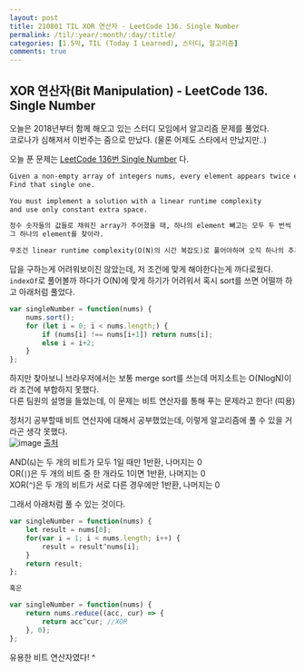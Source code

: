 ```yaml
---
layout: post
title: 210801 TIL XOR 연산자 - LeetCode 136. Single Number
permalink: /til/:year/:month/:day/:title/
categories: [1.5막, TIL (Today I Learned), 스터디, 알고리즘]
comments: true
---
```


## XOR 연산자(Bit Manipulation) - LeetCode 136. Single Number

오늘은 2018년부터 함께 해오고 있는 스터디 모임에서 알고리즘 문제를 풀었다.   
코로나가 심해져서 이번주는 줌으로 만났다. (물론 어제도 스타에서 만났지만..)

오늘 푼 문제는 [LeetCode 136번 Single Number](https://leetcode.com/problems/single-number/) 다.

```markdown
Given a non-empty array of integers nums, every element appears twice except for one. 
Find that single one.

You must implement a solution with a linear runtime complexity 
and use only constant extra space.

정수 숫자들의 값들로 채워진 array가 주어졌을 때, 하나의 element 빼고는 모두 두 번씩 들어있다.
그 하나의 element를 찾아라.

무조건 linear runtime complexity(O(N)의 시간 복잡도)로 풀어야하며 오직 하나의 추가 변수만 사용가능하다. 
```

답을 구하는게 어려워보이진 않았는데, 저 조건에 맞게 해야한다는게 까다로웠다.   
`indexOf`로 풀어볼까 하다가 O(N)에 맞게 하기가 어려워서 혹시 sort를 쓰면 어떨까 하고 아래처럼 풀었다. 


```js
var singleNumber = function(nums) {
    nums.sort();
    for (let i = 0; i < nums.length;) {
        if (nums[i] !== nums[i+1]) return nums[i];
        else i = i+2;
    }
};
```

하지만 찾아보니 브라우저에서는 보통 merge sort를 쓰는데 머지소트는 O(NlogN)이라 조건에 부합하지 못했다.  
다른 팀원의 설명을 들었는데, 이 문제는 비트 연산자를 통해 푸는 문제라고 한다! (띠용)  

정처기 공부할때 비트 연산자에 대해서 공부했었는데, 이렇게 알고리즘에 풀 수 있을 거라곤 생각 못했다.  
![image](https://www.researchgate.net/profile/Geoffrey-Herman/publication/228422772/figure/fig4/AS:666686306934795@1535961810505/Truth-tables-of-the-NAND-XOR-OR-AND-If-then-and-if-and-only-if-concepts-The-two.png) 
[출처](https://www.google.com/url?sa=i&url=https%3A%2F%2Fwww.researchgate.net%2Ffigure%2FTruth-tables-of-the-NAND-XOR-OR-AND-If-then-and-if-and-only-if-concepts-The-two_fig4_228422772&psig=AOvVaw0zwvxhwFVWcXsWzTdl3zB_&ust=1627913750794000&source=images&cd=vfe&ved=0CAgQjRxqFwoTCKidg72BkPICFQAAAAAdAAAAABAI)  

AND(`&`)는 두 개의 비트가 모두 1일 때만 1반환, 나머지는 0  
OR(`|`)은 두 개의 비트 중 한 개라도 1이면 1반환, 나머지는 0  
XOR(`^`)은 두 개의 비트가 서로 다른 경우에만 1반환, 나머지는 0    


  
그래서 아래처럼 풀 수 있는 것이다. 

```js
var singleNumber = function(nums) {
    let result = nums[0];
    for(var i = 1; i < nums.length; i++) {
        result = result^nums[i];
    }
    return result;
};

혹은

var singleNumber = function(nums) {
    return nums.reduce((acc, cur) => {
        return acc^cur; //XOR
    }, 0);
};
```

유용한 비트 연산자였다! ^ 


